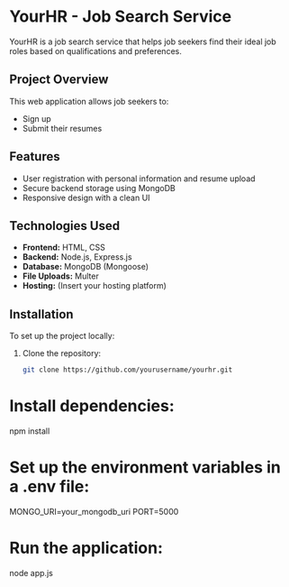 # YourHR - Job Search Service

YourHR is a job search service that helps job seekers find their ideal job roles based on qualifications and preferences.

## Project Overview

This web application allows job seekers to:
- Sign up
- Submit their resumes

## Features

- User registration with personal information and resume upload
- Secure backend storage using MongoDB
- Responsive design with a clean UI

## Technologies Used

- **Frontend:** HTML, CSS
- **Backend:** Node.js, Express.js
- **Database:** MongoDB (Mongoose)
- **File Uploads:** Multer
- **Hosting:** (Insert your hosting platform)

## Installation

To set up the project locally:

1. Clone the repository:
   ```bash
   git clone https://github.com/yourusername/yourhr.git

# Install dependencies:
  npm install

# Set up the environment variables in a .env file:
  MONGO_URI=your_mongodb_uri
  PORT=5000

# Run the application:
  node app.js




